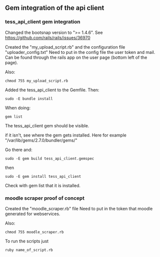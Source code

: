 ## Gem integration of the api client

 
### tess_api_client gem integration

Changed the bootsnap version to ">= 1.4.6". See https://github.com/rails/rails/issues/36970

Created the "my_upload_script.rb" and the configuration file "uploader_config.txt"
Need to put in the config file the user token and mail. 
Can be found through the rails app on the user page (bottom left of the page).

Also:

```
chmod 755 my_upload_script.rb
```

Added the tess_api_client to the Gemfile.
Then: 

```
sudo -E bundle install
```

When doing:

```
gem list
```

The tess_api_client gem should be visible.

if it isn't, see where the gem gets installed.
Here for example "/var/lib/gems/2.7.0/bundler/gems/"  

Go there and:

```
sudo -E gem build tess_api_client.gemspec
```

then

```
sudo -E gem install tess_api_client
```

Check with gem list that it is installed.

### moodle scraper proof of concept

Created the "moodle_scraper.rb" file
Need to put in the token that moodle generated for webservices.

Also:

```
chmod 755 moodle_scraper.rb
```

To run the scripts just 

```
ruby name_of_script.rb
```


